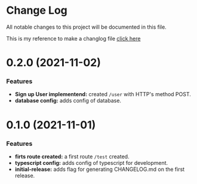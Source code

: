 # Change Log

All notable changes to this project will be documented in this file.

This is my reference to make a changlog file [click here](https://github.com/conventional-changelog/standard-version/blob/25300ff44d398cb48889111fb2b55353265a77db/CHANGELOG.md)

<a name="0.2.0"></a>
# 0.2.0 (2021-11-02)

### Features

* **Sign up User implementend:** created `/user` with HTTP's method POST.
* **database config:** adds config of database.

<a name="0.1.0"></a>
# 0.1.0 (2021-11-01)

### Features

* **firts route created:** a first route `/test` created.
* **typescript config:** adds config of typescript for development.
* **initial-release:** adds flag for generating CHANGELOG.md on the first release.